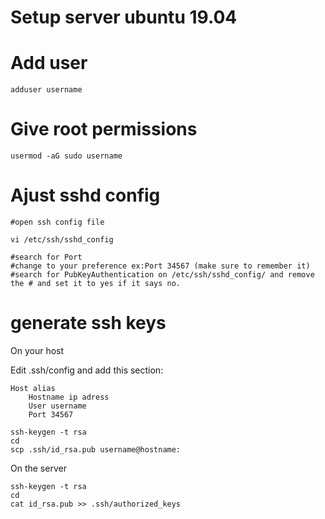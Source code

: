 # Setup server ubuntu 19.04

# Add user
```adduser username```

# Give root permissions
```usermod -aG sudo username```

# Ajust sshd config
```
#open ssh config file

vi /etc/ssh/sshd_config

#search for Port
#change to your preference ex:Port 34567 (make sure to remember it)
#search for PubKeyAuthentication on /etc/ssh/sshd_config/ and remove the # and set it to yes if it says no.
```
# generate ssh keys
On your host

Edit .ssh/config and add this section:
```
Host alias
	Hostname ip adress
	User username
	Port 34567
```
```
ssh-keygen -t rsa
cd
scp .ssh/id_rsa.pub username@hostname:
```
On the server
```
ssh-keygen -t rsa
cd
cat id_rsa.pub >> .ssh/authorized_keys
```


